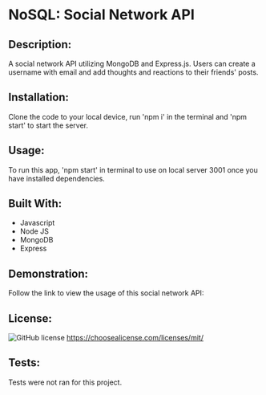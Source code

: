 # NoSQL: Social Network API

## Description:

A social network API utilizing MongoDB and Express.js. Users can create a username with email and add thoughts and reactions to their friends' posts.

## Installation:

Clone the code to your local device, run 'npm i' in the terminal and 'npm start' to start the server.

## Usage:

To run this app, 'npm start' in terminal to use on local server 3001 once you have installed dependencies.

## Built With:

- Javascript
- Node JS
- MongoDB
- Express

## Demonstration:

Follow the link to view the usage of this social network API:

## License:

![GitHub license](https://img.shields.io/github/license/Naereen/StrapDown.js.svg)
https://choosealicense.com/licenses/mit/

## Tests:

Tests were not ran for this project.
